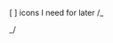 [ ] icons I need for later
/\_
<i class="fas fa-plus"></i>
<i class="fas fa-minus"></i>
<i class="far fa-heart"></i>
<i class="fas fa-bars"></i>
<i class="fas fa-chevron-left"></i>
<i class="fas fa-chevron-right"></i>
<i class="fas fa-info"></i>
<i class="fas fa-search"></i>
<i class="fas fa-star-half-alt"></i>
<i class="fas fa-star"></i>

\_/
